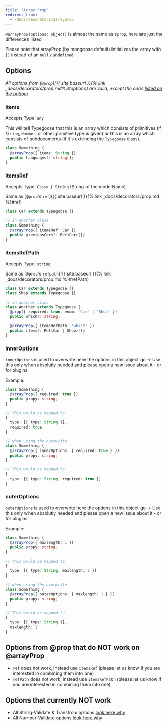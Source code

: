 ```yaml
---
title: "Array Prop"
redirect_from:
  - /docs/decorators/arrayprop
---
```


`@arrayProp(options: object)` is almost the same as `@prop`, here are just the differences listed

Please note that arrayProp (by mongoose default) initializes the array with `[]` instead of an `null` / `undefined`

## Options

*All options from [`@prop`]({{ site.baseurl }}{% link _docs/decorators/prop.md%}#options) are valid, except the ones [listed on the bottom](#options-from-prop-that-do-not-work-on-arrayprop)*

### items

Accepts Type: `any`

This will tell Typegoose that this is an array which consists of primitives (if `String`, `Number`, or other primitive type is given) or this is an array which consists of subdocuments (if it's extending the `Typegoose` class).

```ts
class Something {
  @arrayProp({ items: String })
  public languages?: string[];
}
```

### itemsRef

Accepts Type: `Class | String` (String of the modelName)

Same as [`@prop`'s `ref`]({{ site.baseurl }}{% link _docs/decorators/prop.md %}#ref)

```ts
class Car extends Typegoose {}

// in another class
class Something {
  @arrayProp({ itemsRef: Car })
  public previousCars?: Ref<Car>[];
}
```

### itemsRefPath

Accepts Type: `string`

Same as [`@prop`'s `refpath`]({{ site.baseurl }}{% link _docs/decorators/prop.md %}#refPath)

```ts
class Car extends Typegoose {}
class Shop extends Typegoose {}

// in another class
class Another extends Typegoose {
  @prop({ required: true, enum: 'Car' | 'Shop' })
  public which!: string;

  @arrayProp({ itemsRefPath: 'which' })
  public items?: Ref<Car | Shop>[];
}
```

### innerOptions

`innerOptions` is used to overwrite here the options in this object go
-> Use this only when absolutly needed and please open a new issue about it - or for plugins

Example:

```ts
class Something {
  @arrayProp({ required: true })
  public propy: string;
}

// This would be mapped to
{
  type: [{ type: String }],
  required: true
}

// when using the overwrite
class Something {
  @arrayProp({ innerOptions: { required: true } })
  public propy: string;
}

// This would be mapped to
{
  type: [{ type: String, required: true }]
}
```

### outerOptions

`outerOptions` is used to overwrite here the options in this object go
-> Use this only when absolutly needed and please open a new issue about it - or for plugins

Example:

```ts
class Something {
  @arrayProp({ maxlength: 1 })
  public propy: string;
}

// This would be mapped to
{
  type: [{ type: String, maxlength: 1 }]
}

// when using the overwrite
class Something {
  @arrayProp({ outerOptions: { maxlength: 1 } })
  public propy: string;
}

// This would be mapped to
{
  type: [{ type: String }],
  maxlength: 1
}
```

## Options from @prop that do **NOT** work on @arrayProp

- `ref` does not work, instead use `itemsRef` (please let us know if you are interested in combining them into one)
- `refPath` does not work, instead use `itemsRefPath` (please let us know if you are interested in combining them into one)

<!--Logical Seperator-->

## Options that currently **NOT** work

- All String-Validate & Transfrom options [look here why](https://github.com/Automattic/mongoose/issues/8012)
- All Number-Validate options [look here why](https://github.com/Automattic/mongoose/issues/8012)
